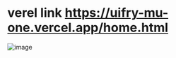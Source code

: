 # verel link https://uifry-mu-one.vercel.app/home.html

![image](https://github.com/MurtAz2001/UIFRY/assets/96049918/5a43fd23-8ba2-4468-ab31-1aec20c45b01)

